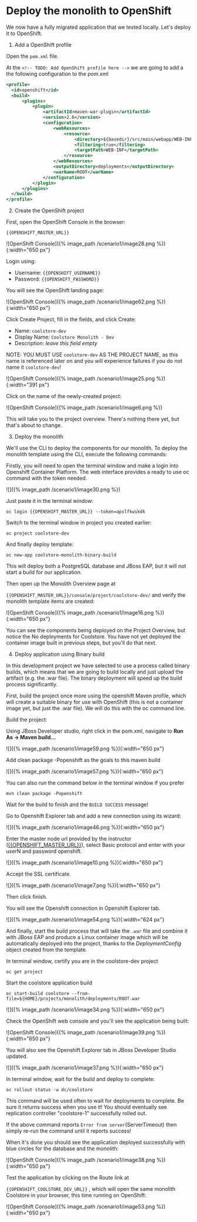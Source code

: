 # Deploy the monolith to OpenShift

We now have a fully migrated application that we tested locally. Let's deploy it to OpenShift.

1. Add a OpenShift profile

Open the `pom.xml` file.

At the `<!-- TODO: Add OpenShift profile here -->` we are going to add a the following configuration to the pom.xml

~~~xml
<profile>
  <id>openshift</id>
  <build>
      <plugins>
          <plugin>
              <artifactId>maven-war-plugin</artifactId>
              <version>2.6</version>
              <configuration>
                  <webResources>
                      <resource>
                          <directory>${basedir}/src/main/webapp/WEB-INF</directory>
                          <filtering>true</filtering>
                          <targetPath>WEB-INF</targetPath>
                      </resource>
                  </webResources>
                  <outputDirectory>deployments</outputDirectory>
                  <warName>ROOT</warName>
              </configuration>
          </plugin>
      </plugins>
  </build>
</profile>
~~~

2. Create the OpenShift project

First, open the OpenShift Console in the browser:

`{{OPENSHIFT_MASTER_URL}}`

![OpenShift Console]({% image_path /scenario1/image28.png %}){:width="650 px"}

Login using:

* Username: `{{OPENSHIFT_USERNAME}}`
* Password: `{{OPENSHIFT_PASSWORD}}`

You will see the OpenShift landing page:

![OpenShift Console]({% image_path /scenario1/image62.png %}){:width="650 px"}

Click Create Project, fill in the fields, and click Create:

* Name: `coolstore-dev`
* Display Name: `Coolstore Monolith - Dev`
* Description: _leave this field empty_

NOTE: YOU MUST USE `coolstore-dev` AS THE PROJECT NAME, as this name is referenced later on and you will experience failures if you do not name it `coolstore-dev`!

![OpenShift Console]({% image_path /scenario1/image25.png %}){:width="391 px"}

Click on the name of the newly-created project:

![OpenShift Console]({% image_path /scenario1/image6.png %})

This will take you to the project overview. There's nothing there yet, but that's about to change.

3. Deploy the monolith

We'll use the CLI to deploy the components for our monolith. To deploy the monolith template using the CLI, execute the following commands:

Firstly, you will need to open the terminal window and make a login into Openshift Container Platform. The web interface provides a ready to use oc command with the token needed.

![]({% image_path /scenario1/image30.png %})

Just paste it in the terminal window:

~~~shell
oc login {{OPENSHIFT_MASTER_URL}} --token=apslfkwikdk
~~~

Switch to the terminal window in project you created earlier:

~~~shell
oc project coolstore-dev
~~~

And finally deploy template:

~~~shell
oc new-app coolstore-monolith-binary-build
~~~

This will deploy both a PostgreSQL database and JBoss EAP, but it will not start a build for our application.

Then open up the Monolith Overview page at

`{{OPENSHIFT_MASTER_URL}}/console/project/coolstore-dev/` and verify the monolith template items are created:

![OpenShift Console]({% image_path /scenario1/image16.png %}){:width="650 px"}

You can see the components being deployed on the Project Overview, but notice the No deployments for Coolstore. You have not yet deployed the container image built in previous steps, but you'll do that next.

4. Deploy application using Binary build

In this development project we have selected to use a process called binary builds, which means that we are going to build locally and just upload the artifact \(e.g. the .war file\). The binary deployment will speed up the build process significantly.

First, build the project once more using the openshift Maven profile, which will create a suitable binary for use with OpenShift \(this is not a container image yet, but just the .war file\). We will do this with the oc command line.

Build the project:

Using JBoss Developer studio, right click in the pom.xml, navigate to **Run As → Maven build…**  
  


![]({% image_path /scenario1/image59.png %}){:width="650 px"}

Add clean package -Popenshift as the goals to this maven build

![]({% image_path /scenario1/image57.png %}){:width="650 px"}

You can also run the command below in the terminal window if you prefer

~~~shell
mvn clean package -Popenshift
~~~

Wait for the build to finish and the `BUILD SUCCESS` message!

Go to Openshift Explorer tab and add a new connection using its wizard:

![]({% image_path /scenario1/image46.png %}){:width="650 px"}

Enter the master node url provided by the instructor \([{{OPENSHIFT_MASTER_URL}}](about:blank)\), select Basic protocol and enter with your userN and password openshift.

![]({% image_path /scenario1/image10.png %}){:width="650 px"}

Accept the SSL certificate.

![]({% image_path /scenario1/image7.png %}){:width="650 px"}

Then click finish.

You will see the Openshift connection in Openshift Explorer tab.

![]({% image_path /scenario1/image54.png %}){:width="624 px"}

And finally, start the build process that will take the `.war` file and combine it with JBoss EAP and produce a Linux container image which will be automatically deployed into the project, thanks to the _DeploymentConfig_ object created from the template.

In terminal window, certify you are in the coolstore-dev project

~~~shell
oc get project
~~~

Start the coolstore application build

~~~shell
oc start-build coolstore --from-file=${HOME}/projects/monolith/deployments/ROOT.war
~~~

![]({% image_path /scenario1/image34.png %}){:width="650 px"}

Check the OpenShift web console and you'll see the application being built:

![OpenShift Console]({% image_path /scenario1/image39.png %}){:width="650 px"}

You will also see the Openshift Explorer tab in JBoss Developer Studio updated.

![]({% image_path /scenario1/image37.png %}){:width="650 px"}

In terminal window, wait for the build and deploy to complete:

~~~shell
oc rollout status -w dc/coolstore
~~~

This command will be used often to wait for deployments to complete. Be sure it returns success when you use it! You should eventually see replication controller "coolstore-1" successfully rolled out.

If the above command reports `Error from server`\(ServerTimeout\) then simply re-run the command until it reports success!

When it's done you should see the application deployed successfully with blue circles for the database and the monolith:

![OpenShift Console]({% image_path /scenario1/image38.png %}){:width="650 px"}

Test the application by clicking on the Route link at

`{{OPENSHIFT_COOLSTORE_DEV_URL}}` , which will open the same monolith Coolstore in your browser, this time running on OpenShift:

![OpenShift Console]({% image_path /scenario1/image53.png %}){:width="650 px"}



